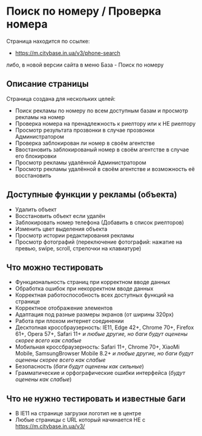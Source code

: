 # Поиск по номеру / Проверка номера

Страница находится по ссылке:

- https://m.citybase.in.ua/v3/phone-search

либо, в новой версии сайта в меню База - Поиск по номеру

## Описание страницы

Страница создана для нескольких целей:

- Поиск рекламы по номеру по всем доступным базам и просмотр рекламы на номер
- Проверка номера на пренадлежность к риелтору или к НЕ риелтору
- Просмотр результата прозвонки в случае прозвонки Администратором
- Проверка заблокирован ли номер в своём агентстве
- Ввостановить заблокированый номер в своём агентстве в случае его блокировки
- Просмотр рекламы удалённой Администратором
- Просмотр рекламы удалённой в своём агентстве и возможность её восстановить

## Доступные функции у рекламы (объекта)

- Удалить объект
- Восстановить объект если удалён
- Заблокировать номер телефона (Добавить в список риелторов)
- Изменить цвет выделения объекта
- Просмотр истории редактирования рекламы
- Просмотр фотографий (переключение фотографий: нажатие на превью, swipe, scroll, стрелочки на клавиатуре)

## Что можно тестировать

- Функциональность страниц при корректном вводе данных
- Обработка ошибок при некорректном вводе данных
- Корректная работоспособность всех доступных функций на странице
- Корректное отображение элементов
- Адаптация под разные размеры экранов (от ширины 320px)
- Работа при плохом интернет соединении
- Десктопная кроссбраузерность: IE11, Edge 42+, Chrome 70+, Firefox 61+, Opera 57+, Safari 11+ *и любые другие, но баги будут оценены скорее всего как слабые*
- Мобильная кроссбраузерность: Safari 11+, Chrome 70+, XiaoMi Mobile, SamsungBrowser Mobile 8.2+ *и любые другие, но баги будут оценены скорее всего как слабые*
- Безопасность (*баги будут оценены как сильные*)
- Грамматические и орфографические ошибки интерфейса (*будут оценены как слабые*)

## Что не нужно тестировать и известные баги
- В IE11 на странице загрузки логотип не в центре
- Любые страницы с URL который начинается НЕ с https://m.citybase.in.ua/v3/


